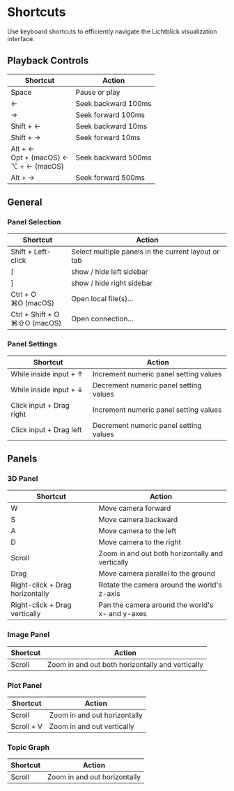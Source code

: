 # Shortcuts

Use keyboard shortcuts to efficiently navigate the Lichtblick visualization interface.

## Playback Controls


| Shortcut | Action |
|----------|--------|
| Space | Pause or play |
| ← | Seek backward 100ms |
| → | Seek forward 100ms |
| Shift + ← | Seek backward 10ms |
| Shift + → | Seek forward 10ms |
| Alt + ← <br> Opt + (macOS) ← <br> ⌥ + ← (macOS) | Seek backward 500ms |
| Alt + → | Seek forward 500ms |





## General

### Panel Selection

| Shortcut | Action |
|----------|--------|
| Shift + Left-click | Select multiple panels in the current layout or tab |
|[ | show / hide left sidebar |
|] | show / hide right sidebar |
| Ctrl + O <br>  ⌘O (macOS) | Open local file(s)...|
| Ctrl + Shift + O <br> ⌘⇧O (macOS)| Open connection...|

### Panel Settings

| Shortcut | Action |
|----------|--------|
| While inside input + ↑ | Increment numeric panel setting values |
| While inside input + ↓ | Decrement numeric panel setting values |
| Click input + Drag right | Increment numeric panel setting values |
| Click input + Drag left | Decrement numeric panel setting values |

## Panels

### 3D Panel

| Shortcut | Action |
|----------|--------|
| W | Move camera forward |
| S | Move camera backward |
| A | Move camera to the left |
| D | Move camera to the right |
| Scroll | Zoom in and out both horizontally and vertically |
| Drag | Move camera parallel to the ground |
| Right-click + Drag horizontally | Rotate the camera around the world's z-axis |
| Right-click + Drag vertically | Pan the camera around the world's x- and y-axes |

### Image Panel

| Shortcut | Action |
|----------|--------|
| Scroll | Zoom in and out both horizontally and vertically |

### Plot Panel

| Shortcut | Action |
|----------|--------|
| Scroll | Zoom in and out horizontally |
| Scroll + V | Zoom in and out vertically |

### Topic Graph

| Shortcut | Action |
|----------|--------|
| Scroll | Zoom in and out horizontally |